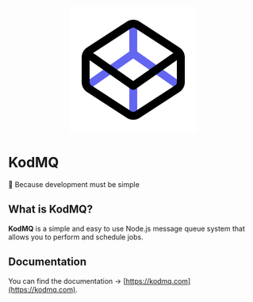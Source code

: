 <p align="center">
  <picture>
    <source srcset="./apps/web/src/images/logo-light.png" media="(prefers-color-scheme: light)" />
    <source srcset="./apps/web/src/images/logo-dark.png" media="(prefers-color-scheme: dark)" />
    <img src="./apps/web/src/images/logo-light.png" alt="KodMQ Logo" width="256" height="256" />
  </picture>
</p>

# KodMQ

💛 Because development must be simple

## What is KodMQ?

**KodMQ** is a simple and easy to use Node.js message queue system that allows you to perform and schedule jobs.

## Documentation

You can find the documentation → [https://kodmq.com](https://kodmq.com).
